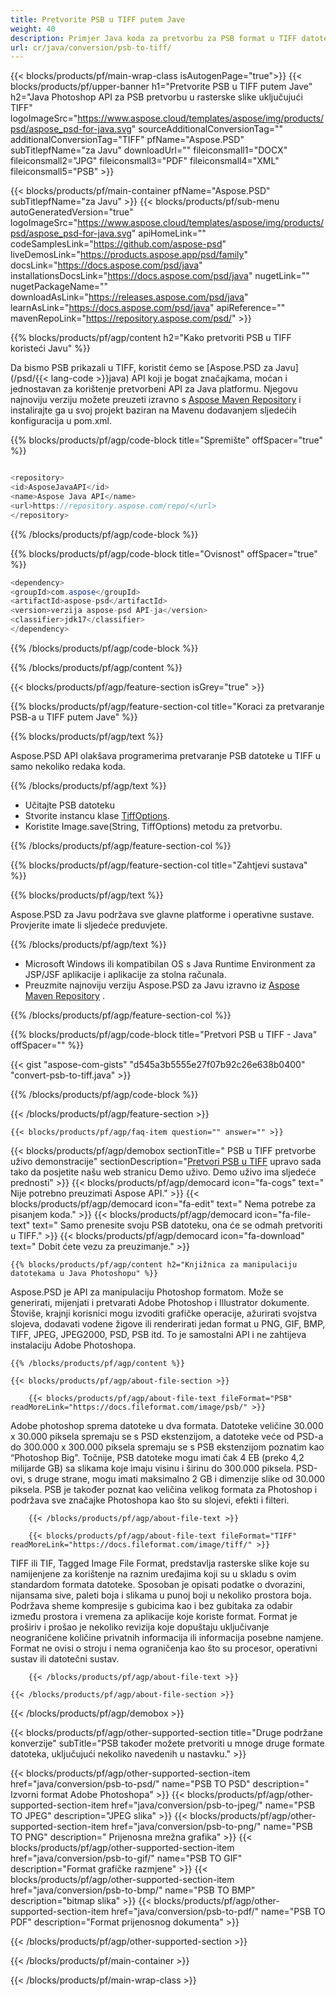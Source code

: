 ```yaml
---
title: Pretvorite PSB u TIFF putem Jave
weight: 40
description: Primjer Java koda za pretvorbu za PSB format u TIFF datoteku. Upotrijebite ovaj primjer koda za pretvaranje PSB-a u TIFF unutar bilo koje web- ili Desktop aplikacije temeljene na Javi.
url: cr/java/conversion/psb-to-tiff/
---
```


{{< blocks/products/pf/main-wrap-class isAutogenPage="true">}}
{{< blocks/products/pf/upper-banner h1="Pretvorite PSB u TIFF putem Jave" h2="Java Photoshop API za PSB pretvorbu u rasterske slike uključujući TIFF" logoImageSrc="https://www.aspose.cloud/templates/aspose/img/products/psd/aspose_psd-for-java.svg" sourceAdditionalConversionTag="" additionalConversionTag="TIFF" pfName="Aspose.PSD" subTitlepfName="za Javu" downloadUrl="" fileiconsmall1="DOCX" fileiconsmall2="JPG" fileiconsmall3="PDF" fileiconsmall4="XML" fileiconsmall5="PSB" >}}

{{< blocks/products/pf/main-container pfName="Aspose.PSD" subTitlepfName="za Javu" >}}
{{< blocks/products/pf/sub-menu autoGeneratedVersion="true" logoImageSrc="https://www.aspose.cloud/templates/aspose/img/products/psd/aspose_psd-for-java.svg" apiHomeLink="" codeSamplesLink="https://github.com/aspose-psd" liveDemosLink="https://products.aspose.app/psd/family" docsLink="https://docs.aspose.com/psd/java" installationsDocsLink="https://docs.aspose.com/psd/java" nugetLink="" nugetPackageName="" downloadAsLink="https://releases.aspose.com/psd/java" learnAsLink="https://docs.aspose.com/psd/java" apiReference="" mavenRepoLink="https://repository.aspose.com/psd/" >}}

{{% blocks/products/pf/agp/content h2="Kako pretvoriti PSB u TIFF koristeći Javu" %}}

 Da bismo PSB prikazali u TIFF, koristit ćemo se
 [Aspose.PSD za Javu](/psd/{{< lang-code >}}java)
 API koji je bogat značajkama, moćan i jednostavan za korištenje pretvorbeni API za Java platformu. Njegovu najnoviju verziju možete preuzeti izravno s
 [Aspose Maven Repository](https://repository.aspose.com/psd/)
 i instalirajte ga u svoj projekt baziran na Mavenu dodavanjem sljedećih konfiguracija u pom.xml.

{{% blocks/products/pf/agp/code-block title="Spremište" offSpacer="true" %}}

```cs

<repository>
<id>AsposeJavaAPI</id>
<name>Aspose Java API</name>
<url>https://repository.aspose.com/repo/</url>
</repository>

```

{{% /blocks/products/pf/agp/code-block %}}

{{% blocks/products/pf/agp/code-block title="Ovisnost" offSpacer="true" %}}

```cs
<dependency>
<groupId>com.aspose</groupId>
<artifactId>aspose-psd</artifactId>
<version>verzija aspose-psd API-ja</version>
<classifier>jdk17</classifier>
</dependency>

```

{{% /blocks/products/pf/agp/code-block %}}

{{% /blocks/products/pf/agp/content %}}

{{< blocks/products/pf/agp/feature-section isGrey="true" >}}

{{% blocks/products/pf/agp/feature-section-col title="Koraci za pretvaranje PSB-a u TIFF putem Jave" %}}

{{% blocks/products/pf/agp/text %}}

 Aspose.PSD API olakšava programerima pretvaranje PSB datoteke u TIFF u samo nekoliko redaka koda.

{{% /blocks/products/pf/agp/text %}}

- Učitajte PSB datoteku
- Stvorite instancu klase [TiffOptions](https://apireference.aspose.com/psd/java/com.aspose.psd.imageoptions/TiffOptions).
- Koristite Image.save(String, TiffOptions) metodu za pretvorbu.

{{% /blocks/products/pf/agp/feature-section-col %}}

{{% blocks/products/pf/agp/feature-section-col title="Zahtjevi sustava" %}}

{{% blocks/products/pf/agp/text %}}

 Aspose.PSD za Javu podržava sve glavne platforme i operativne sustave. Provjerite imate li sljedeće preduvjete.

{{% /blocks/products/pf/agp/text %}}

- Microsoft Windows ili kompatibilan OS s Java Runtime Environment za JSP/JSF aplikacije i aplikacije za stolna računala.
- Preuzmite najnoviju verziju Aspose.PSD za Javu izravno iz
 [Aspose Maven Repository](https://repository.aspose.com/psd/) .

{{% /blocks/products/pf/agp/feature-section-col %}}

{{% blocks/products/pf/agp/code-block title="Pretvori PSB u TIFF - Java" offSpacer="" %}}

{{< gist "aspose-com-gists" "d545a3b5555e27f07b92c26e638b0400" "convert-psb-to-tiff.java" >}}

{{% /blocks/products/pf/agp/code-block %}}

{{< /blocks/products/pf/agp/feature-section >}}

    {{< blocks/products/pf/agp/faq-item question="" answer="" >}}
 

<!-- aboutfile Starts -->

{{< blocks/products/pf/agp/demobox sectionTitle=" PSB u TIFF pretvorbe uživo demonstracije" sectionDescription="[Pretvori PSB u TIFF](https://products.aspose.app/psd/conversion/psb-to-tiff) upravo sada tako da posjetite našu web stranicu Demo uživo. Demo uživo ima sljedeće prednosti" >}}
        {{< blocks/products/pf/agp/democard icon="fa-cogs" text=" Nije potrebno preuzimati Aspose API." >}}
        {{< blocks/products/pf/agp/democard icon="fa-edit" text=" Nema potrebe za pisanjem koda." >}}
        {{< blocks/products/pf/agp/democard icon="fa-file-text" text=" Samo prenesite svoju PSB datoteku, ona će se odmah pretvoriti u TIFF." >}}
        {{< blocks/products/pf/agp/democard icon="fa-download" text=" Dobit ćete vezu za preuzimanje." >}}

    {{% blocks/products/pf/agp/content h2="Knjižnica za manipulaciju datotekama u Java Photoshopu" %}}

 Aspose.PSD je API za manipulaciju Photoshop formatom. Može se generirati, mijenjati i pretvarati Adobe Photoshop i Illustrator dokumente. Štoviše, krajnji korisnici mogu izvoditi grafičke operacije, ažurirati svojstva slojeva, dodavati vodene žigove ili renderirati jedan format u PNG, GIF, BMP, TIFF, JPEG, JPEG2000, PSD, PSB itd. To je samostalni API i ne zahtijeva instalaciju Adobe Photoshopa.



    {{% /blocks/products/pf/agp/content %}}

    {{< blocks/products/pf/agp/about-file-section >}}

        {{< blocks/products/pf/agp/about-file-text fileFormat="PSB" readMoreLink="https://docs.fileformat.com/image/psb/" >}}

Adobe photoshop sprema datoteke u dva formata. Datoteke veličine 30.000 x 30.000 piksela spremaju se s PSD ekstenzijom, a datoteke veće od PSD-a do 300.000 x 300.000 piksela spremaju se s PSB ekstenzijom poznatim kao “Photoshop Big”. Točnije, PSB datoteke mogu imati čak 4 EB (preko 4,2 milijarde GB) sa slikama koje imaju visinu i širinu do 300.000 piksela. PSD-ovi, s druge strane, mogu imati maksimalno 2 GB i dimenzije slike od 30.000 piksela. PSB je također poznat kao veličina velikog formata za Photoshop i podržava sve značajke Photoshopa kao što su slojevi, efekti i filteri.


        {{< /blocks/products/pf/agp/about-file-text >}}

        {{< blocks/products/pf/agp/about-file-text fileFormat="TIFF" readMoreLink="https://docs.fileformat.com/image/tiff/" >}}

TIFF ili TIF, Tagged Image File Format, predstavlja rasterske slike koje su namijenjene za korištenje na raznim uređajima koji su u skladu s ovim standardom formata datoteke. Sposoban je opisati podatke o dvorazini, nijansama sive, paleti boja i slikama u punoj boji u nekoliko prostora boja. Podržava sheme kompresije s gubicima kao i bez gubitaka za odabir između prostora i vremena za aplikacije koje koriste format. Format je proširiv i prošao je nekoliko revizija koje dopuštaju uključivanje neograničene količine privatnih informacija ili informacija posebne namjene. Format ne ovisi o stroju i nema ograničenja kao što su procesor, operativni sustav ili datotečni sustav.


        {{< /blocks/products/pf/agp/about-file-text >}}

    {{< /blocks/products/pf/agp/about-file-section >}}

{{< /blocks/products/pf/agp/demobox >}}

<!-- aboutfile Ends -->

{{< blocks/products/pf/agp/other-supported-section title="Druge podržane konverzije" subTitle="PSB također možete pretvoriti u mnoge druge formate datoteka, uključujući nekoliko navedenih u nastavku." >}}

{{< blocks/products/pf/agp/other-supported-section-item href="java/conversion/psb-to-psd/" name="PSB TO PSD" description=" Izvorni format Adobe Photoshopa" >}}
{{< blocks/products/pf/agp/other-supported-section-item href="java/conversion/psb-to-jpeg/" name="PSB TO JPEG" description="JPEG slika" >}}
{{< blocks/products/pf/agp/other-supported-section-item href="java/conversion/psb-to-png/" name="PSB TO PNG" description=" Prijenosna mrežna grafika" >}}
{{< blocks/products/pf/agp/other-supported-section-item href="java/conversion/psb-to-gif/" name="PSB TO GIF" description="Format grafičke razmjene" >}}
{{< blocks/products/pf/agp/other-supported-section-item href="java/conversion/psb-to-bmp/" name="PSB TO BMP" description="bitmap slika" >}}
{{< blocks/products/pf/agp/other-supported-section-item href="java/conversion/psb-to-pdf/" name="PSB TO PDF" description="Format prijenosnog dokumenta" >}}

{{< /blocks/products/pf/agp/other-supported-section >}}

{{< /blocks/products/pf/main-container >}}
    
{{< /blocks/products/pf/main-wrap-class >}}
